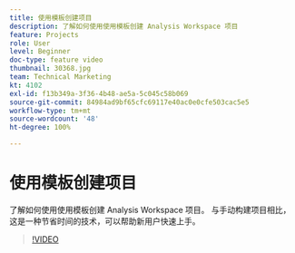 ```yaml
---
title: 使用模板创建项目
description: 了解如何使用使用模板创建 Analysis Workspace 项目
feature: Projects
role: User
level: Beginner
doc-type: feature video
thumbnail: 30368.jpg
team: Technical Marketing
kt: 4102
exl-id: f13b349a-3f36-4b48-ae5a-5c045c58b069
source-git-commit: 84984ad9bf65cfc69117e40ac0e0cfe503cac5e5
workflow-type: tm+mt
source-wordcount: '48'
ht-degree: 100%

---
```


# 使用模板创建项目

了解如何使用使用模板创建 Analysis Workspace 项目。 与手动构建项目相比，这是一种节省时间的技术，可以帮助新用户快速上手。

>[!VIDEO](https://video.tv.adobe.com/v/30368/?quality=12&learn=on)
